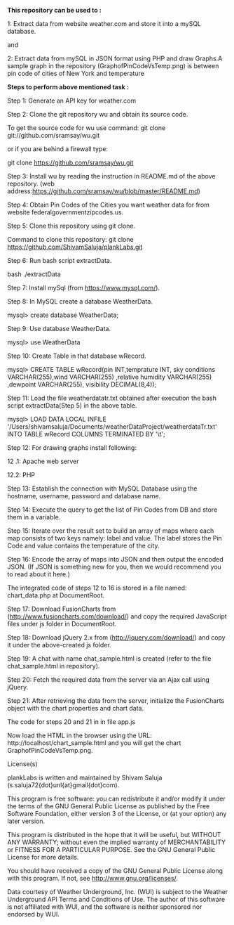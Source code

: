 <b>This repository can be used to :</b>

1: Extract data from website weather.com and store it into a mySQL database.

and 

2: Extract data from mySQL in JSON format using PHP and draw Graphs.A sample graph in the repository (GraphofPinCodeVsTemp.png) is between pin code of cities of New York and temperature



<b>Steps to perform above mentioned task : </b>

Step 1: Generate an API key for weather.com

Step 2: Clone the git repository wu and obtain its source code.

To get the source code for wu use command: git clone git://github.com/sramsay/wu.git

or if you are behind a firewall type:

git clone https://github.com/sramsay/wu.git

Step 3: Install wu by reading the instruction in README.md of the above repository. (web address:https://github.com/sramsay/wu/blob/master/README.md)

Step 4: Obtain Pin Codes of the Cities you want weather data for from website federalgovernmentzipcodes.us.

Step 5: Clone this repository using git clone.

Command to clone this repository: git clone https://github.com/ShivamSaluja/plankLabs.git

Step 6: Run bash script extractData.

bash ./extractData

Step 7: Install mySql (from https://www.mysql.com/).

Step 8: In MySQL create a database WeatherData.

mysql> create database WeatherData;

Step 9: Use database WeatherData.

mysql> use WeatherData

Step 10: Create Table in that database wRecord.

mysql> CREATE TABLE wRecord(pin INT,temprature INT, sky conditions VARCHAR(255),wind VARCHAR(255) ,relative humidity VARCHAR(255) ,dewpoint VARCHAR(255), visibility DECIMAL(8,4));

Step 11: Load the file weatherdatatr.txt obtained after execution the bash script extractData(Step 5) in the above table.

mysql> LOAD DATA LOCAL INFILE '/Users/shivamsaluja/Documents/weatherDataProject/weatherdataTr.txt' INTO TABLE wRecord COLUMNS TERMINATED BY '\t';

Step 12: For drawing graphs install  following:

12 .1: Apache web server

12.2: PHP

Step 13: Establish the connection with MySQL Database using the hostname, username, password and database name.

Step 14: Execute the query to get the list of Pin Codes from DB and store them in a variable.

Step 15: Iterate over the result set to build an array of maps where each map consists of two keys namely: label and value. The label stores the Pin Code and value contains the temperature of the city.

Step 16: Encode the array of maps into JSON and then output the encoded JSON. (If JSON is something new for you, then we would recommend you to read about it here.)

The integrated code of steps 12 to 16 is stored in a file named: chart_data.php at DocumentRoot.

Step 17: Download FusionCharts from (http://www.fusioncharts.com/download/) and copy the required JavaScript files under js folder in DocumentRoot.

Step 18: Download jQuery 2.x  from (http://jquery.com/download/) and copy it under the above-created js folder.

Step 19: A chat with name chat_sample.html is created (refer to the file chat_sample.html in repository).

Step 20: Fetch the required data from the server via an Ajax call using jQuery.

Step 21: After retrieving the data from the server, initialize the FusionCharts object with the chart properties and chart data.

The code for steps 20 and 21 in in file app.js

Now load the HTML in the browser using the URL: http://localhost/chart_sample.html and you will get the chart GraphofPinCodeVsTemp.png.

License(s)

plankLabs is written and maintained by Shivam Saluja (s.saluja72{dot}unl{at}gmail{dot}com).

This program is free software: you can redistribute it and/or modify it under the terms of the GNU General Public License as published by the Free Software Foundation, either version 3 of the License, or (at your option) any later version.

This program is distributed in the hope that it will be useful, but WITHOUT ANY WARRANTY; without even the implied warranty of MERCHANTABILITY or FITNESS FOR A PARTICULAR PURPOSE. See the GNU General Public License for more details.

You should have received a copy of the GNU General Public License along with this program. If not, see http://www.gnu.org/licenses/.

Data courtesy of Weather Underground, Inc. (WUI) is subject to the Weather Underground API Terms and Conditions of Use. The author of this software is not affiliated with WUI, and the software is neither sponsored nor endorsed by WUI.
